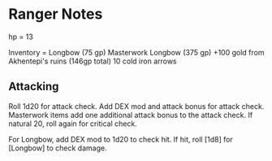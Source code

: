 # Ranger Notes

hp = 13

Inventory = Longbow (75 gp)
            Masterwork Longbow (375 gp)
            +100 gold from Akhentepi's ruins (146gp total)
            10 cold iron arrows

## Attacking

Roll 1d20 for attack check. Add DEX mod and attack bonus for attack check. Masterwork items add one additional
attack bonus to the attack check. If natural 20, roll again for critical check.

For Longbow, add DEX mod to 1d20 to check hit. If hit, roll [1d8] for [Longbow] to check damage.